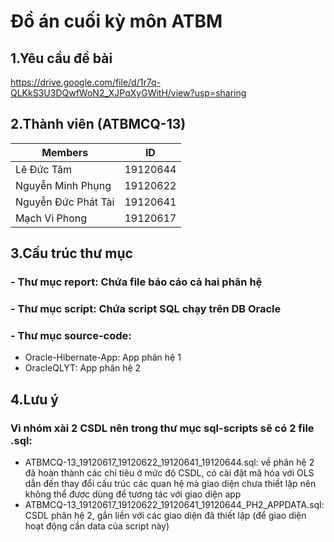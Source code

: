 # Đồ án cuối kỳ môn ATBM

## 1.Yêu cầu đề bài
https://drive.google.com/file/d/1r7q-QLKkS3U3DQwfWoN2_XJPqXyGWitH/view?usp=sharing


## 2.Thành viên (ATBMCQ-13)

| Members             | ID       |
| ------------------- | -------- |
| Lê Đức Tâm          | 19120644 |
| Nguyễn Minh Phụng   | 19120622 |
| Nguyễn Đức Phát Tài | 19120641 |
| Mạch Vi Phong       | 19120617 |

## 3.Cấu trúc thư mục

### - Thư mục report: Chứa file báo cáo cả hai phân hệ

### - Thư mục script: Chứa script SQL chạy trên DB Oracle

### - Thư mục source-code:
  - Oracle-Hibernate-App: App phân hệ 1
  - OracleQLYT: App phân hệ 2
   
## 4.Lưu ý 
### Vì nhóm xài 2 CSDL nên trong thư mục sql-scripts sẽ có 2 file .sql:
  - ATBMCQ-13_19120617_19120622_19120641_19120644.sql: về phân hệ 2 đã hoàn thành các chỉ tiêu ở mức độ CSDL, có cài đặt mã hóa với OLS dẫn đến thay đổi cấu trúc các quan hệ mà giao diện chưa thiết lập nên không thể được dùng để tương tác với giao diện app
  - ATBMCQ-13_19120617_19120622_19120641_19120644_PH2_APPDATA.sql: CSDL phân hệ 2, gắn liền với các giao diện đã thiết lập (để giao diện hoạt động cần data của script này)

